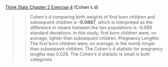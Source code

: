 [Think Stats Chapter 2 Exercise 4](http://greenteapress.com/thinkstats2/html/thinkstats2003.html#toc24) (Cohen's d)

>> Cohen's d comparing birth weights of first born children and subsequent children is **-0.0887**, which is interpreted as the difference in means between the two populations is -0.089 standard deviations. In this study, first born children were, on average, lighter than subsequent children. 
>> Pregnancy Lengths: The first born children were, on average, in the womb longer than subsequent children. The Cohen's d statistic for pregnancy lengths was 0.029. 
>> The Cohen's d statistic is small in both categories. 
